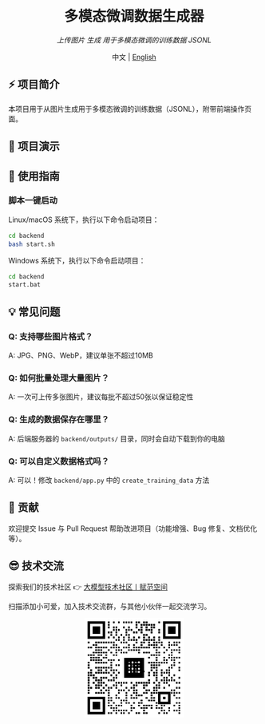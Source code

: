 <div align="center">
  <h1>多模态微调数据生成器</h1>
  <p><em>上传图片 生成 用于多模态微调的训练数据 JSONL</em></p>
  <span>中文 | <a href="./README.md">English</a></span>
</div>

## ⚡ 项目简介

本项目用于从图片生成用于多模态微调的训练数据（JSONL），附带前端操作页面。

## 👀 项目演示



## 🚀 使用指南

### 脚本一键启动
Linux/macOS 系统下，执行以下命令启动项目：
```bash
cd backend
bash start.sh
```
Windows 系统下，执行以下命令启动项目：
```bash
cd backend
start.bat
```

## 💡 常见问题

### Q: 支持哪些图片格式？
A: JPG、PNG、WebP，建议单张不超过10MB

### Q: 如何批量处理大量图片？
A: 一次可上传多张图片，建议每批不超过50张以保证稳定性

### Q: 生成的数据保存在哪里？
A: 后端服务器的 `backend/outputs/` 目录，同时会自动下载到你的电脑

### Q: 可以自定义数据格式吗？
A: 可以！修改 `backend/app.py` 中的 `create_training_data` 方法


## 🤝 贡献

欢迎提交 Issue 与 Pull Request 帮助改进项目（功能增强、Bug 修复、文档优化等）。

## 😎 技术交流
探索我们的技术社区 👉 [大模型技术社区丨赋范空间](https://kq4b3vgg5b.feishu.cn/wiki/JuJSwfbwmiwvbqkiQ7LcN1N1nhd)

扫描添加小可爱，加入技术交流群，与其他小伙伴一起交流学习。
<div align="center">
<img src="assets\交流群.jpg" width="200" alt="技术交流群二维码">
<div>

